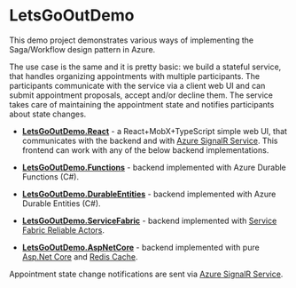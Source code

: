 # LetsGoOutDemo

This demo project demonstrates various ways of implementing the Saga/Workflow design pattern in Azure.

The use case is the same and it is pretty basic: we build a stateful service, that handles organizing appointments with multiple participants. The participants communicate with the service via a client web UI and can submit appointment proposals, accept and/or decline them. The service takes care of maintaining the appointment state and notifies participants about state changes.

* [**LetsGoOutDemo.React**](https://github.com/scale-tone/LetsGoOutDemo/tree/master/frontend/letsgooutdemo.react#letsgooutdemoreact) - a React+MobX+TypeScript simple web UI, that communicates with the backend and with [Azure SignalR Service](https://docs.microsoft.com/en-us/azure/azure-signalr/signalr-overview). This frontend can work with any of the below backend implementations.

* [**LetsGoOutDemo.Functions**](https://github.com/scale-tone/LetsGoOutDemo/tree/master/backend/LetsGoOutDemo.Functions#letsgooutdemofunctions) - backend implemented with Azure Durable Functions (C#).

* [**LetsGoOutDemo.DurableEntities**](https://github.com/scale-tone/LetsGoOutDemo/tree/master/backend/LetsGoOutDemo.DurableEntities#letsgooutdemodurableentities) - backend implemented with Azure Durable Entities (C#). 

* [**LetsGoOutDemo.ServiceFabric**](https://github.com/scale-tone/LetsGoOutDemo/tree/master/backend/LetsGoOutDemo.ServiceFabric#letsgooutdemoservicefabric) - backend implemented with [Service Fabric Reliable Actors](https://docs.microsoft.com/en-us/azure/service-fabric/service-fabric-reliable-actors-introduction). 

* [**LetsGoOutDemo.AspNetCore**](https://github.com/scale-tone/LetsGoOutDemo/tree/master/backend/LetsGoOutDemo.AspNetCore#letsgooutdemoaspnetcore) - backend implemented with pure [Asp.Net Core](https://github.com/aspnet/AspNetCore) and [Redis Cache](https://redis.io). 

Appointment state change notifications are sent via [Azure SignalR Service](https://docs.microsoft.com/en-us/azure/azure-signalr/signalr-overview).
